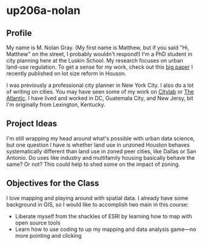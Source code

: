 # up206a-nolan
## Profile
My name is M. Nolan Gray. (My first name is Matthew, but if you said "Hi, Matthew" on the street, I probably wouldn't respond!) I'm a PhD student in city planning here at the Luskin School. My research focuses on urban land-use regulation. To get a sense for my work, check out this [big paper](https://journals.sagepub.com/doi/full/10.1177/0739456X20935156) I recently published on lot size reform in Houson.

I was previously a professional city planner in New York City. I also do a lot of writing on cities. You may have seen some of my work on [Citylab](https://www.bloomberg.com/authors/AUpPrQITJ9E/nolan-gray) or [The Atlantic](https://www.theatlantic.com/author/nolan-gray/). I have lived and worked in DC, Guatemala City, and New Jersy, bit I'm originally from Lexington, Kentucky.

## Project Ideas
I'm still wrapping my head around what's possible with urban data science, but one question I have is whether land use in unzoned Houston behaves systematically different than land use in zoned peer cities, like Dallas or San Antonio. Do uses like industry and multifamily housing basically behave the same? Or not? This could help to shed some on the impact of zoning.

## Objectives for the Class
I love mapping and playing around with spatial data. I already have some background in GIS, so I would like to accomplish two main in this course:
* Liberate myself from the shackles of ESRI by learning how to map with open source tools
* Learn how to use coding to up my mapping and data analysis game—no more pointing and clicking
